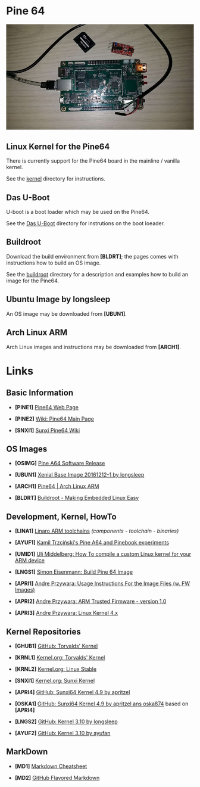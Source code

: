 # Pine 64

![Pine64 Board](BrandNewToy.jpg)

## Linux Kernel for the Pine64
There is currently support for the Pine64 board in the mainline / vanilla kernel.

See the [kernel](./kernel/README.md) directory for instructions.

## Das U-Boot
U-boot is a boot loader which may be used on the Pine64.

See the [Das U-Boot](./u-boot/README.md) directory for instrutions on the boot loeader. 

## Buildroot 
Download the build environment from **[BLDRT]**; the pages comes with instructions how to build an OS image.

See the [buildroot](./buildroot/README.md) directory for a description and examples how to build an image for the Pine64.

## Ubuntu Image by longsleep
An OS image may be downloaded from **[UBUN1]**.

## Arch Linux ARM
Arch Linux images and instructions may be downloaded from **[ARCH1]**.


# Links
## Basic Information
* **[PINE1]** [Pine64 Web Page](https://www.pine64.org)

* **[PINE2]** [Wiki: Pine64 Main Page](http://wiki.pine64.org/index.php/PINE_A64_Main_Page)

* **[SNXI1]** [Sunxi Pine64 Wiki](http://linux-sunxi.org/Pine64)

## OS Images
* **[OSIMG]** [Pine A64 Software Release](http://wiki.pine64.org/index.php/Pine_A64_Software_Release)

* **[UBUN1]** [Xenial Base Image 20161212-1 by longsleep](http://wiki.pine64.org/index.php/Pine_A64_Software_Release#Xenial_Base_Image_.5B20161218-1.5D_by_longsleep)

* **[ARCH1]** [Pine64 | Arch Linux ARM](https://archlinuxarm.org/platforms/armv8/allwinner/pine64)

* **[BLDRT]** [Buildroot - Making Embedded Linux Easy](https://buildroot.org/)


## Development, Kernel, HowTo
* **[LINA1]** [Linaro ARM toolchains](http://releases.linaro.org/components/toolchain/binaries) _(components - toolchain - binaries)_

* **[AYUF1]** [Kamil Trzciński's Pine A64 and Pinebook experiments](https://github.com/ayufan-pine64)

* **[UMID1]** [Uli Middelberg: How To compile a custom Linux kernel for your ARM device](https://github.com/umiddelb/armhf/wiki/How-To-compile-a-custom-Linux-kernel-for-your-ARM-device)

* **[LNGS1]** [Simon Eisenmann: Build Pine 64 Image](https://github.com/longsleep/build-pine64-image)

* **[APRI1]** [Andre Przywara: Usage Instructions For the Image Files (w. FW Images)](https://github.com/apritzel/pine64)

* **[APRI2]** [Andre Przywara: ARM Trusted Firmware - version 1.0](https://github.com/apritzel/arm-trusted-firmware)

* **[APRI3]** [Andre Przywara: Linux Kernel 4.x](https://github.com/apritzel/linux/tree/a64-v6-wip)

## Kernel Repositories
* **[GHUB1]** [GitHub: Torvalds' Kernel](https://github.com/torvalds/linux)

* **[KRNL1]** [Kernel.org: Torvalds' Kernel](https://git.kernel.org/pub/scm/linux/kernel/git/torvalds/linux.git)

* **[KRNL2]** [Kernel.org: Linux Stable](https://git.kernel.org/pub/scm/linux/kernel/git/stable/linux-stable.git)

* **[SNXI1]** [Kernel.org: Sunxi Kernel](https://git.kernel.org/pub/scm/linux/kernel/git/sunxi/linux.git)

* **[APRI4]** [GitHub: Sunxi64 Kernel 4.9 by apritzel](https://github.com/apritzel/linux/tree/sunxi64-4.9-testing)

* **[OSKA1]** [GitHub: Sunxi64 Kernel 4.9 by apritzel ans oska874](https://github.com/oska874/linux-pine64) based on **[APRI4]**

* **[LNGS2]** [GitHub: Kernel 3.10 by longsleep](https://github.com/longsleep/linux-pine64)

* **[AYUF2]** [GitHub: Kernel 3.10 by ayufan](https://github.com/ayufan-pine64/linux-3.10)

## MarkDown
* **[MD1]** [Markdown Cheatsheet](https://github.com/adam-p/markdown-here/wiki/Markdown-Cheatsheet)

* **[MD2]** [GitHub Flavored Markdown](https://guides.github.com/pdfs/markdown-cheatsheet-online.pdf)
